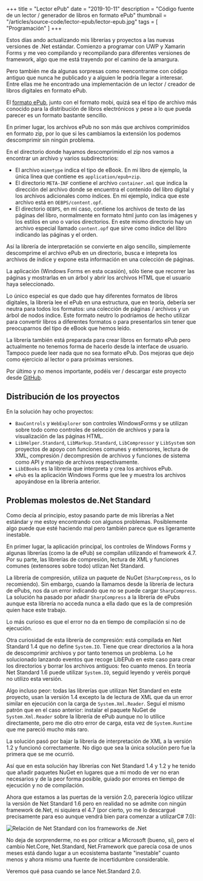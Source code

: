 +++
title = "Lector ePub"
date = "2019-10-11"
description = "Código fuente de un lector / generador de libros en formato ePub"
thumbnail = "/articles/source-code/lector-epub/lector-epub.jpg"
tags = [ "Programación" ]
+++

Estos días ando actualizando mis librerías y proyectos a las nuevas versiones de .Net estándar. 
Comienzo a programar con UWP y Xamarin Forms y me veo compilando y recompilando para diferentes versiones
de framework, algo que me está trayendo por el camino de la amargura.
	
Pero también me da algunas sorpresas como reencontrarme con código antiguo que nunca he publicado y
a alguien le podría llegar a interesar. Entre ellas me he encontrado una implementación de un lector / creador
de libros digitales en formato ePub.
	
El [formato ePub](https://es.wikipedia.org/wiki/EPUB), junto con el formato mobi,
quizá sea el tipo de archivo más conocido para la distribución de libros electrónicos y pese a lo que pueda parecer
es un formato bastante sencillo.
	
En primer lugar, los archivos ePub no son más que archivos comprimidos en formato zip, por lo que si les cambiamos
la extensión los podemos descomprimir sin ningún problema.
	
En el directorio donde hayamos descomprimido el zip nos vamos a encontrar un archivo y varios subdirectorios:

* El archivo `mimetype` indica el tipo de eBook. En mi libro de ejemplo, la única línea que contiene es `application/epub+zip`.
* El directorio `META-INF` contiene el archivo `container.xml` que indica la dirección del archivo
donde se encuentra el contenido del libro digital y los archivos adicionales como índices. En mi 
ejemplo, indica que este archivo está en `OEBPS/content.opf`.
* El directorio `OEBPS`, en mi caso, contiene los archivos de texto de las páginas del libro, normalmente
en formato html junto con las imágenes y los estilos en uno o varios directorios. En este mismo directorio
hay un archivo especial llamado `content.opf` que sirve como índice del libro indicando las páginas
y el orden.
		
Así la librería de interpretación se convierte en algo sencillo, simplemente descomprime el archivo ePub en un directorio,
busca e intepreta los archivos de índice y expone esta información en una colección de páginas.
	
La aplicación (Windows Forms en esta ocasión), sólo tiene que recorrer las páginas y mostrarlas en un árbol y abrir los
archivos HTML que el usuario haya seleccionado.
	
Lo único especial es que dado que hay diferentes formatos de libros digitales, la librería lee el ePub en una estructura,
que en teoría, debería ser neutra para todos los formatos: una colección de páginas / archivos y un árbol de nodos índice.
Este formato neutro lo podríamos de hecho utilizar para convertir libros a diferentes formatos o para presentarlos sin
tener que preocuparnos del tipo de eBook que hemos leído.
	
La librería también está preparada para crear libros en formato ePub pero actualmente no tenemos forma de hacerlo desde la 
interface de usuario. Tampoco puede leer nada que no sea formato ePub. Dos mejoras que dejo como ejercicio al lector
o para próximas versiones.
	
Por último y no menos importante, podéis ver / descargar este proyecto desde 
[GitHub](https://github.com/jbautistam/ePubLibrary).

## Distribución de los proyectos

En la solución hay ocho proyectos: 
 
* `BauControls` y `WebExplorer` son controles WindowsForms y se utilizan sobre todo como controles de selección de archivos y para
la visualización de las páginas HTML.
* `LibHelper.Standard`, `LibMarkup.Standard`, `LibCompressor` y `LibSystem` son proyectos de apoyo con
funciones comunes y extensores, lectura de XML, compresión / decompresión de archivos y funciones de sistema
como API y manejo de archivos respectivamente.
* `LibEBooks` es la librería que interpreta y crea los archivos ePub.
* `ePub` es la aplicación Windows Forms que lee y muestra los archivos apoyándose en la librería anterior.

## Problemas molestos de.Net Standard

Como decía al principio, estoy pasando parte de mis librerías a Net estándar y me estoy encontrando con algunos problemas.
Posiblemente algo puede que esté haciendo mal pero también parece que es ligeramente inestable.
	
En primer lugar, la aplicación principal, los controles de Windows Forms y algunas librerías (como la de ePub) 
se compilan utilizando el framework 4.7. Por su parte, las librerías de compresión, lectura de XML y funciones
comunes (extensores sobre todo) utlizan Net Standard.
	
La librería de compresión, utiliza un paquete de NuGet (`SharpCompress`, os lo recomiendo). Sin embargo, cuando
la llamamos desde la librería de lectura de ePubs, nos da un error indicando que no se puede cargar `SharpCompress`.
La solución ha pasado por añadir `SharpCompress` a la librería de ePubs aunque esta librería no acceda nunca a ella
dado que es la de compresión quien hace este trabajo.
	
Lo más curioso es que el error no da en tiempo de compilación si no de ejecución.
	
Otra curiosidad de esta librería de compresión: está compilada en Net Standard 1.4 que no define `System.IO`. Tiene
que crear directorios a la hora de descomprimir archivos y por tanto tenemos un problema. Lo he solucionado lanzando
eventos que recoge LibEPub en este caso para crear los directorios y borrar los archivos antiguos: feo cuanto menos.
En teoría Net Standard 1.6 puede utilizar `System.IO`, seguid leyendo y veréis porqué no utilizo esta versión.

Algo incluso peor: todas las librerías que utilizan Net Standard en este proyecto, usan la versión 1.4 excepto la de lectura
de XML que da un error similar en ejecución con la carga de `System.Xml.Reader`. Seguí el mismo patrón que en el caso
anterior: instalar el paquete NuGet de `System.Xml.Reader` sobre la librería de ePub aunque no lo utilice directamente, pero
me dio otro error de carga, esta vez de `System.Runtime` que me pareció mucho más raro.
	
La solución pasó por bajar la librería de interpretación de XML a la versión 1.2 y funcionó correctamente. No digo que sea
la única solución pero fue la primera que se me ocurrió.
	
Así que en esta solución hay librerías con Net Standard 1.4 y 1.2 y he tenido que añadir paquetes NuGet en lugares que a 
mi modo de ver no eran necesarios y de la peor forma posible, guiado por errores en tiempo de ejecución y no de compilación.
	
Ahora que estamos a las puertas de la versión 2.0, parecería lógico utilizar la versión de Net Standard 1.6 pero en realidad
no se admite con ningún framework de.Net, ni siquiera el 4.7 (por cierto, yo me lo descargué precisamente para eso aunque
vendrá bien para comenzar a  utilizarC# 7.0):

![Relación de Net Standard con los frameworks de .Net](/blog/articles/source-code/lector-epub/netstandard.jpg "Net Standard")
			
No deja de sorprenderme, no es por criticar a Microsoft (bueno, sí), pero el cambio Net.Core, Net.Standard, Net.Framework
que parecía cosa de unos meses está dando lugar a un ecosistema bastante "inestable" cuanto menos y ahora mismo una fuente
de incertidumbre considerable.
	
Veremos qué pasa cuando se lance Net.Standard 2.0.